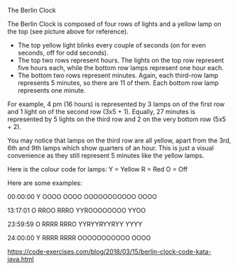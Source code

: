 The Berlin Clock

The Berlin Clock is composed of four rows of lights and a yellow lamp on the top (see picture above for reference).

* The top yellow light blinks every couple of seconds (on for even seconds, off for odd seconds).
* The top two rows represent hours. The lights on the top row represent five hours each, while the bottom row lamps represent one hour each.
* The bottom two rows represent minutes. Again, each third-row lamp represents 5 minutes, so there are 11 of them. Each bottom row lamp represents one minute.

For example, 4 pm (16 hours) is represented by 3 lamps on of the first row and 1 light on of the second row (3x5 + 1). Equally, 27 minutes is represented by 5 lights on the third row and 2 on the very bottom row (5x5 + 2).

You may notice that lamps on the third row are all yellow, apart from the 3rd, 6th and 9th lamps which show quarters of an hour. This is just a visual convenience as they still represent 5 minutes like the yellow lamps.

Here is the colour code for lamps:
Y = Yellow
R = Red
O = Off

Here are some examples:


00:00:00    Y OOOO OOOO OOOOOOOOOOO OOOO

13:17:01    O RROO RRRO YYROOOOOOOO YYOO

23:59:59    O RRRR RRRO YYRYYRYYRYY YYYY

24:00:00    Y RRRR RRRR OOOOOOOOOOO OOOO



https://code-exercises.com/blog/2018/03/15/berlin-clock-code-kata-java.html
